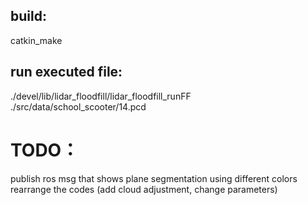 ## build:
catkin_make

## run executed file:
./devel/lib/lidar_floodfill/lidar_floodfill_runFF ./src/data/school_scooter/14.pcd

#   TODO：
publish ros msg that shows plane segmentation using different colors
rearrange the codes (add cloud adjustment, change parameters)